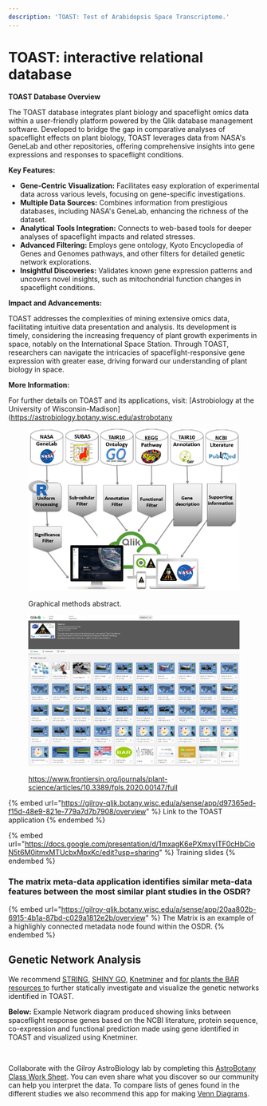```yaml
---
description: 'TOAST: Test of Arabidopsis Space Transcriptome.'
---
```


# TOAST: interactive relational database

**TOAST Database Overview**

The TOAST database integrates plant biology and spaceflight omics data within a user-friendly platform powered by the Qlik database management software. Developed to bridge the gap in comparative analyses of spaceflight effects on plant biology, TOAST leverages data from NASA's GeneLab and other repositories, offering comprehensive insights into gene expressions and responses to spaceflight conditions.

**Key Features:**

* **Gene-Centric Visualization:** Facilitates easy exploration of experimental data across various levels, focusing on gene-specific investigations.
* **Multiple Data Sources:** Combines information from prestigious databases, including NASA's GeneLab, enhancing the richness of the dataset.
* **Analytical Tools Integration:** Connects to web-based tools for deeper analyses of spaceflight impacts and related stresses.
* **Advanced Filtering:** Employs gene ontology, Kyoto Encyclopedia of Genes and Genomes pathways, and other filters for detailed genetic network explorations.
* **Insightful Discoveries:** Validates known gene expression patterns and uncovers novel insights, such as mitochondrial function changes in spaceflight conditions.

**Impact and Advancements:**

TOAST addresses the complexities of mining extensive omics data, facilitating intuitive data presentation and analysis. Its development is timely, considering the increasing frequency of plant growth experiments in space, notably on the International Space Station. Through TOAST, researchers can navigate the intricacies of spaceflight-responsive gene expression with greater ease, driving forward our understanding of plant biology in space.

**More Information:**

For further details on TOAST and its applications, visit: \[Astrobiology at the University of Wisconsin-Madison]\(https://astrobiology.botany.wisc.edu/astrobotany

<figure><img src="../.gitbook/assets/image (2) (1) (1) (1) (1) (1) (1) (1).png" alt="" width="549"><figcaption><p>Graphical methods abstract.</p></figcaption></figure>

<figure><img src="../.gitbook/assets/image (28) (1).png" alt=""><figcaption><p><a href="https://www.frontiersin.org/journals/plant-science/articles/10.3389/fpls.2020.00147/full">https://www.frontiersin.org/journals/plant-science/articles/10.3389/fpls.2020.00147/full</a></p></figcaption></figure>

{% embed url="https://gilroy-qlik.botany.wisc.edu/a/sense/app/d97365ed-f15d-48e9-821e-779a7d7b7908/overview" %}
Link to the TOAST application
{% endembed %}

{% embed url="https://docs.google.com/presentation/d/1mxagK6ePXmxyITF0cHbCioN5t6M0itmxMTUcbxMpxKc/edit?usp=sharing" %}
Training slides
{% endembed %}



### The matrix meta-data application identifies similar meta-data features between the most similar plant studies in the OSDR? <a href="#h.g5xbdsdy53rs_l" id="h.g5xbdsdy53rs_l"></a>

{% embed url="https://gilroy-qlik.botany.wisc.edu/a/sense/app/20aa802b-6915-4b1a-87bd-c029a1812e2b/overview" %}
The Matrix is an example of a highlighly connected metadata node found within the OSDR.
{% endembed %}

## &#x20;<a href="#h.p_wlijx2gx56pg_l" id="h.p_wlijx2gx56pg_l"></a>

## Genetic Network Analysis <a href="#h.p_wlijx2gx56pg_l" id="h.p_wlijx2gx56pg_l"></a>

We recommend [STRING](https://string-db.org/cgi/input.pl?sessionId=MPPYe5bLCDPc\&input\_page\_show\_search=off), [SHINY GO](http://bioinformatics.sdstate.edu/go/), [Knetminer](https://knetminer.rothamsted.ac.uk/KnetMiner/) and [for plants the BAR resources t](http://bar.utoronto.ca/)o further statically investigate and visualize the genetic networks identified in TOAST.

**Below:** Example Network diagram produced showing links between spaceflight response genes based on the NCBI literature, protein sequence, co-expression and functional prediction made using gene identified in TOAST and visualized using Knetminer.

<figure><img src="https://lh5.googleusercontent.com/LbKLxCwG2hRojCildMtEuCA0XkjU-kGQdhuWay1Y-DizMkEE8V5PAHZYG_EBBTa5HKtpSyTRcb1EL8aQXHi1Q09FFZ2yWHkNHbMCIlHbMzDMXusP=w1280" alt=""><figcaption></figcaption></figure>

Collaborate with the Gilroy AstroBiology lab by completing this [AstroBotany Class Work Sheet](https://docs.google.com/forms/d/e/1FAIpQLScFqgBl713OUMEoFRxXj\_IiWoyXdsbjaa1j\_XhDaBe\_8Kioxg/viewform?usp=sf\_link). You can even share what you discover so our community can help you interpret the data.  To compare lists of genes found in the different studies we also recommend this app for making [Venn Diagrams](http://jvenn.toulouse.inra.fr/app/example.html).
